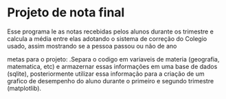 # Projeto de nota final
Esse programa le as notas recebidas pelos alunos durante os trimestre e calcula a média entre elas adotando o sistema de correção do Colegio usado, assim mostrando se a
pessoa passou ou não de ano

metas para o projeto:
.Separa o codigo em variaveis de materia (geografia, matematica, etc) e armazernar essas informações em uma base de dados (sqlite), posteriormente utilizar essa informação para a criação de um grafico de desempenho do aluno durante o primeiro e segundo trimestre (matplotlib).